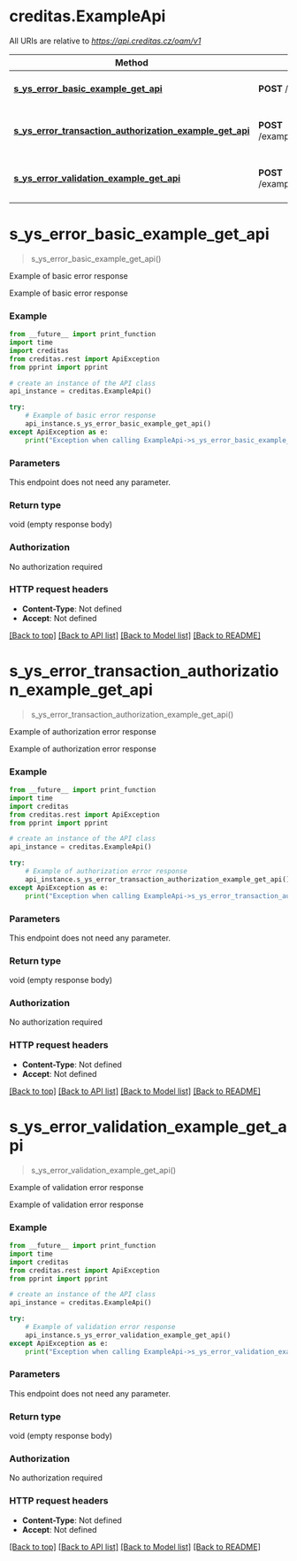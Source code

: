 # creditas.ExampleApi

All URIs are relative to *https://api.creditas.cz/oam/v1*

Method | HTTP request | Description
------------- | ------------- | -------------
[**s_ys_error_basic_example_get_api**](ExampleApi.md#s_ys_error_basic_example_get_api) | **POST** /example/error/basic | Example of basic error response
[**s_ys_error_transaction_authorization_example_get_api**](ExampleApi.md#s_ys_error_transaction_authorization_example_get_api) | **POST** /example/error/authorization | Example of authorization error response
[**s_ys_error_validation_example_get_api**](ExampleApi.md#s_ys_error_validation_example_get_api) | **POST** /example/error/validation | Example of validation error response


# **s_ys_error_basic_example_get_api**
> s_ys_error_basic_example_get_api()

Example of basic error response

Example of basic error response

### Example
```python
from __future__ import print_function
import time
import creditas
from creditas.rest import ApiException
from pprint import pprint

# create an instance of the API class
api_instance = creditas.ExampleApi()

try:
    # Example of basic error response
    api_instance.s_ys_error_basic_example_get_api()
except ApiException as e:
    print("Exception when calling ExampleApi->s_ys_error_basic_example_get_api: %s\n" % e)
```

### Parameters
This endpoint does not need any parameter.

### Return type

void (empty response body)

### Authorization

No authorization required

### HTTP request headers

 - **Content-Type**: Not defined
 - **Accept**: Not defined

[[Back to top]](#) [[Back to API list]](../README.md#documentation-for-api-endpoints) [[Back to Model list]](../README.md#documentation-for-models) [[Back to README]](../README.md)

# **s_ys_error_transaction_authorization_example_get_api**
> s_ys_error_transaction_authorization_example_get_api()

Example of authorization error response

Example of authorization error response

### Example
```python
from __future__ import print_function
import time
import creditas
from creditas.rest import ApiException
from pprint import pprint

# create an instance of the API class
api_instance = creditas.ExampleApi()

try:
    # Example of authorization error response
    api_instance.s_ys_error_transaction_authorization_example_get_api()
except ApiException as e:
    print("Exception when calling ExampleApi->s_ys_error_transaction_authorization_example_get_api: %s\n" % e)
```

### Parameters
This endpoint does not need any parameter.

### Return type

void (empty response body)

### Authorization

No authorization required

### HTTP request headers

 - **Content-Type**: Not defined
 - **Accept**: Not defined

[[Back to top]](#) [[Back to API list]](../README.md#documentation-for-api-endpoints) [[Back to Model list]](../README.md#documentation-for-models) [[Back to README]](../README.md)

# **s_ys_error_validation_example_get_api**
> s_ys_error_validation_example_get_api()

Example of validation error response

Example of validation error response

### Example
```python
from __future__ import print_function
import time
import creditas
from creditas.rest import ApiException
from pprint import pprint

# create an instance of the API class
api_instance = creditas.ExampleApi()

try:
    # Example of validation error response
    api_instance.s_ys_error_validation_example_get_api()
except ApiException as e:
    print("Exception when calling ExampleApi->s_ys_error_validation_example_get_api: %s\n" % e)
```

### Parameters
This endpoint does not need any parameter.

### Return type

void (empty response body)

### Authorization

No authorization required

### HTTP request headers

 - **Content-Type**: Not defined
 - **Accept**: Not defined

[[Back to top]](#) [[Back to API list]](../README.md#documentation-for-api-endpoints) [[Back to Model list]](../README.md#documentation-for-models) [[Back to README]](../README.md)

